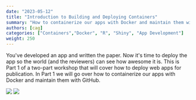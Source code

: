 ```yaml
---
date: "2023-05-12"
title: "Introduction to Building and Deploying Containers"
summary: "How to containerize our apps with Docker and maintain them with GitHub."
authors: [cag]
categories: ["Containers","Docker", "R", "Shiny", "App Development"]
weight: 250
---
```


You've developed an app and written the paper. Now it's time to deploy the app so the world (and the reviewers) can see how awesome it is. This is Part 1 of a two-part workshop that will cover how to deploy web apps for publication. In Part 1 we will go over how to containerize our apps with Docker and maintain them with GitHub.

![](img/docker.png)
![](img/github.jpeg)
